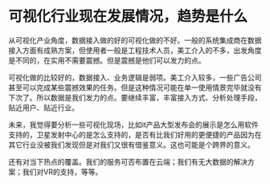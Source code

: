 #  可视化行业现在发展情况，趋势是什么  

从可视化产业角度，数据接入做的好的可视化做的不好。一般的系统集成商在数据接入方面有成熟方案，但使用者一般是工程技术人员，美工介入的不多，出发角度是不同的，在实用不需要震撼。但是震撼是他们可以发力的点。

可视化做的比较好的，数据接入、业务逻辑是弱项。美工介入较多，一些广告公司甚至可以完成某些震撼效果的任务。但是这种情况可能在单一使用情景完毕就没有下次了。所以数据是我们发力的点。要继续丰富，丰富接入方式、分析处理手段，贴近用户、贴近行业。

未来，我觉得要分析一些可视化现场，比如it产品大型发布会的展示是怎么用软件支持的，卫星发射中心的是怎么支持的，是否有比我们好用的更便捷的产品因为在其它行业没被我们发现但是对我们又很有借鉴意义。这也可能是个跨界的意义。

还有对当下热点的覆盖。我们的服务可否布置在云端；我们有无大数据的解决方案；我们对VR的支持，等等。
